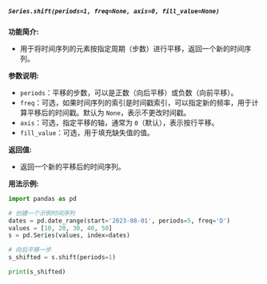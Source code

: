 ##### `Series.shift(periods=1, freq=None, axis=0, fill_value=None)`
**功能简介:**
- 用于将时间序列的元素按指定周期（步数）进行平移，返回一个新的时间序列。

**参数说明:**
- `periods`：平移的步数，可以是正数（向后平移）或负数（向前平移）。
- `freq`：可选，如果时间序列的索引是时间戳索引，可以指定新的频率，用于计算平移后的时间戳。默认为 `None`，表示不更改时间戳。
- `axis`：可选，指定平移的轴，通常为 `0`（默认），表示按行平移。
- `fill_value`：可选，用于填充缺失值的值。

**返回值:**
- 返回一个新的平移后的时间序列。

**用法示例:**
```python
import pandas as pd

# 创建一个示例时间序列
dates = pd.date_range(start='2023-08-01', periods=5, freq='D')
values = [10, 20, 30, 40, 50]
s = pd.Series(values, index=dates)

# 向后平移一步
s_shifted = s.shift(periods=1)

print(s_shifted)
```
